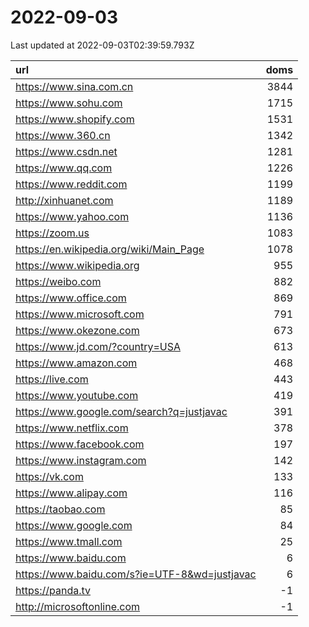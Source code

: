 # 2022-09-03

<!-- BEGIN -->
Last updated at 2022-09-03T02:39:59.793Z

url | doms
:- | -:
https://www.sina.com.cn | 3844
https://www.sohu.com | 1715
https://www.shopify.com | 1531
https://www.360.cn | 1342
https://www.csdn.net | 1281
https://www.qq.com | 1226
https://www.reddit.com | 1199
http://xinhuanet.com | 1189
https://www.yahoo.com | 1136
https://zoom.us | 1083
https://en.wikipedia.org/wiki/Main_Page | 1078
https://www.wikipedia.org | 955
https://weibo.com | 882
https://www.office.com | 869
https://www.microsoft.com | 791
https://www.okezone.com | 673
https://www.jd.com/?country=USA | 613
https://www.amazon.com | 468
https://live.com | 443
https://www.youtube.com | 419
https://www.google.com/search?q=justjavac | 391
https://www.netflix.com | 378
https://www.facebook.com | 197
https://www.instagram.com | 142
https://vk.com | 133
https://www.alipay.com | 116
https://taobao.com | 85
https://www.google.com | 84
https://www.tmall.com | 25
https://www.baidu.com | 6
https://www.baidu.com/s?ie=UTF-8&wd=justjavac | 6
https://panda.tv | -1
http://microsoftonline.com | -1
<!-- END -->

